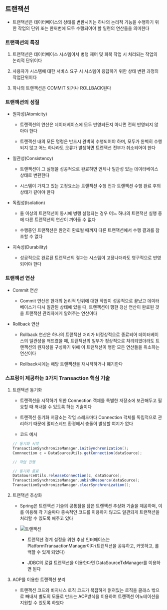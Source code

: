 ## 트랜잭션

* 트랜잭션은 데이터베이스의 상태를 변환시키는 하나의 논리적 기능을 수행하기 위한 작업의 단위 또는 한꺼번에 모두 수행되어야 할 일련의 연산들을 의미한다

### 트랜잭션의 특징

1. 트랜잭션은 데이터베이스 시스템이서 병행 제어 및 회복 작업 시 처리되는 작업의 논리적 단위이다

2. 사용자가 시스템에 대한 서비스 요구 시 시스템이 응답하기 위한 상태 변환 과정의 작업단위이다

3. 하나의 트랜잭션은 COMMIT 되거나 ROLLBACK된다

### 트랜잭션의 성질

* 원자성(Atomicity)
    * 트랜잭션의 연산은 데이터베이스에 모두 반영되든지 아니면 전혀 반영되지 않아야 한다

    * 트랜잭션 내의 모든 명령은 반드시 완벽히 수행되어야 하며, 모두가 완벽히 수행되지 않고 어느 하나라도 오류가 발생하면 트랜잭션 전부가 취소되어야 한다

* 일관성(Consistency)
    * 트랜잭션이 그 실행을 성공적으로 완료하면 언제나 일관성 있는 데이터베이스 상태로 변환한다

    * 시스템이 가지고 있는 고정요소는 트랜잭션 수행 전과 트랜잭션 수행 완료 후의 상태가 같아야 한다

* 독립성(Isolation)
    * 둘 이상의 트랜잭션이 동시에 병행 실행되는 경우 어느 하나의 트랜잭션 실행 중에 다른 트랜잭션의 연산이 끼어들 수 없다

    * 수행중인 트랜잭션은 완전히 환료될 때까지 다른 트랜잭션에서 수행 결과를 참조할 수 없다

* 지속성(Durability)
    * 성공적으로 완료된 트랜잭션의 결과는 시스템이 고장나더라도 영구적으로 반영되어야 한다

### 트랜잭션 연산

* Commit 연산
    * Commit 연산은 한개의 논리적 단위에 대한 작업이 성공적으로 끝났고 데이터베이스가 다시 일관된 상태에 있을 때, 트랜잭션이 행한 갱신 연산이 완료된 것을 트랜잭션 관리자에게 알려주는 연산이다

* Rollback 연산
    * Rollback 연산은 하나의 트랜잭션 처리가 비정상적으로 종료되어 데이터베이스의 일관성을 깨뜨렸을 때, 트랜잭션의 일부가 정상적으로 처리되었더라도 트랜잭션의 원자성을 구성하기 위해 이 트랜잭션이 행한 모든 연산들을 취소하는 연산이다

    * Rollback시에는 해당 트랜잭션을 재시작하거나 폐기한다

###  스프링이 제공하는 3가지 Transaction 핵심 기술

1. 트랜잭션 동기화
    * 트랜잭션을 시작하기 위한 Connection 객체를 특별한 저장소에 보관해두고 필요할 때 꺼내쓸 수 있도록 하는 기술이다

    * 트랜잭션 동기화 저장소는 작업 스레드마다 Connection 객체를 독립적으로 관리하기 때문에 멀티스레드 환경에서 충돌이 발생할 여지가 없다

    * 코드 예시
    ```Java
    // 동기화 시작
    TransactionSynchronizeManager.initSynchronization();
    Connnection c = DataSourceUtils.getConnection(dataSource);

    // 작업 진행

    // 동기화 종료
    DataSourceUtils.releaseConnection(c, dataSource);
    TransactionSynchronizeManager.unbindResource(dataSource);
    TransactionSynchronizeManager.clearSynchronization();
    ```

2. 트랜잭션 추상화
    * Spring은 트랜잭션 기술의 공통점을 담은 트랜잭션 추상화 기술을 제공하며, 이를 이용해 각 기술마다 종속적인 코드를 이용하지 않고도 일관되게 트랜잭션을 처리할 수 있도록 해주고 있다

    * ![트랜잭션](https://cdn.discordapp.com/attachments/951334644710776843/1029704758941990945/58f5fb673e1e6116.png)

        * 트랜잭션 경계 설정을 위한 추상 인터페이스는 PlatformTransactionManager이다(트랜잭션을 공유하고, 커밋하고, 롤백할 수 있게 되었다)

        * JDBC의 로컬 트랜잭션을 이용한다면 DataSourceTxManager를 이용하면 된다

3. AOP를 이용한 트랜잭션 분리
    * 트랜잭션 코드와 비지니스 로직 코드가 복잡하게 얽혀있는 로직을 클래스 밖으로 빼내서 별도의 모듈로 만드는 AOP방식을 이용하여 트랜잭션 어노테이션을 지원할 수 있도록 하였다